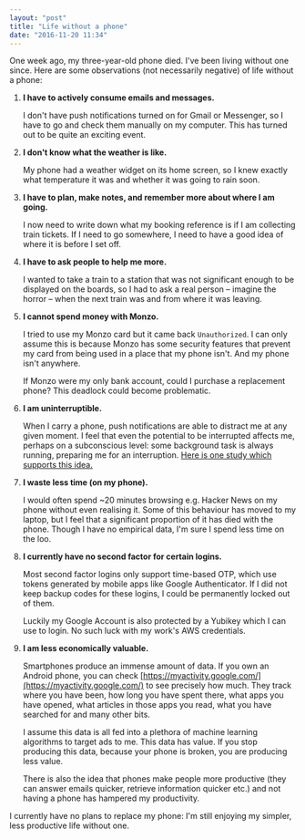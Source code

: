 ```yaml
---
layout: "post"
title: "Life without a phone"
date: "2016-11-20 11:34"
---
```


One week ago, my three-year-old phone died. I've been living without one since. Here are some observations (not necessarily negative) of life
without a phone:

1. **I have to actively consume emails and messages.**

   I don't have push notifications turned on for Gmail or Messenger, so I have to
   go and check them manually on my computer. This has turned out to be quite an
   exciting event.

1. **I don't know what the weather is like.**

   My phone had a weather widget on its home screen, so I knew exactly what
   temperature it was and whether it was going to rain soon.

1. **I have to plan, make notes, and remember more about where I am going.**

   I now need to write down what my booking reference is if I am collecting train
   tickets. If I need to go somewhere, I need to have a good idea of where it
   is before I set off.

1. **I have to ask people to help me more.**

   I wanted to take a train to a station that was not significant enough to be
   displayed on the boards, so I had to ask a real person – imagine the horror –
   when the next train was and from where it was leaving.

1. **I cannot spend money with Monzo.**

   I tried to use my Monzo card but it came back `Unauthorized`. I can only
   assume this is because Monzo has some security features that prevent my card
   from being used in a place that my phone isn't. And my phone isn't anywhere.

   If Monzo were my only bank account, could I purchase a replacement phone?
   This deadlock could become problematic.

1. **I am uninterruptible.**

   When I carry a phone, push notifications are able to distract me at any given
   moment. I feel that even the potential to be interrupted affects me,
   perhaps on a subconscious level: some background task is always running,
   preparing me for an interruption. [Here is one study which supports this idea.](https://www.ncbi.nlm.nih.gov/pubmed/26121498)

1. **I waste less time (on my phone).**

   I would often spend ~20 minutes browsing e.g. Hacker News on my phone without
   even realising it. Some of this behaviour has moved to my laptop, but I feel
   that a significant proportion of it has died with the phone. Though I have no
   empirical data, I'm sure I spend less time on the loo.

1. **I currently have no second factor for certain logins.**

   Most second factor logins only support time-based OTP, which use tokens
   generated by mobile apps like Google Authenticator. If I did not keep backup
   codes for these logins, I could be permanently locked out of them.

   Luckily my Google Account is also protected by a Yubikey which I can use to
   login. No such luck with my work's AWS credentials.

1. **I am less economically valuable.**

   Smartphones produce an immense amount of data. If you own an Android phone,
   you can check [https://myactivity.google.com/](https://myactivity.google.com/)
   to see precisely how much. They track where you have been, how long you have
   spent there, what apps you have opened, what articles in those apps you read,
   what you have searched for and many other bits.

   I assume this data is all fed into a plethora of machine learning algorithms
   to target ads to me. This data has value. If you stop producing this data,
   because your phone is broken, you are producing less value.

   There is also the idea that phones make people more productive (they can
   answer emails quicker, retrieve information quicker etc.) and not having a
   phone has hampered my productivity.

I currently have no plans to replace my phone: I'm still enjoying my simpler,
less productive life without one.
